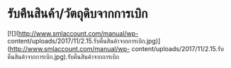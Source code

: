 # รับคืนสินค้า/วัตถุดิบจากการเบิก



[![](http://www.smlaccount.com/manual/wp-
content/uploads/2017/11/2.15.รับคืนสินค้าจากการเบิก.jpg)](http://www.smlaccount.com/manual/wp-
content/uploads/2017/11/2.15.รับคืนสินค้าจากการเบิก.jpg).รับคืนสินค้าจากการเบิก





